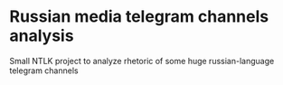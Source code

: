 # Russian media telegram channels analysis
 Small NTLK project to analyze rhetoric of some huge russian-language telegram channels
